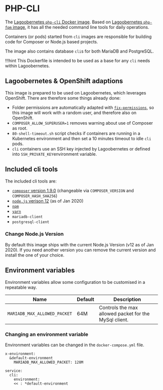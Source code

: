 # PHP-CLI

The [Lagoobernetes `php-cli` Docker image](https://github.com/amazeeio/lagoobernetes/blob/master/images/php/cli/Dockerfile). Based on [Lagoobernetes `php-fpm` image](php-fpm.md), it has all the needed command line tools for daily operations.

Containers \(or pods\) started from `cli` images are responsible for building code for Composer or Node.js based projects.

The image also contains database `cli`s for both MariaDB and PostgreSQL.

!!!hint
    This Dockerfile is intended to be used as a base for any `cli` needs within Lagoobernetes.

## Lagoobernetes & OpenShift adaptions

This image is prepared to be used on Lagoobernetes, which leverages OpenShift. There are therefore some things already done:

* Folder permissions are automatically adapted with [`fix-permissions`](https://github.com/sclorg/s2i-base-container/blob/master/core/root/usr/bin/fix-permissions), so this image will work with a random user, and therefore also on OpenShift.
* `COMPOSER_ALLOW_SUPERUSER=1` removes warning about use of Composer as root.
* `80-shell-timeout.sh` script checks if containers are running in a Kubernetes environment and then set a 10 minutes timeout to idle `cli` pods.
* `cli` containers use an SSH key injected by Lagoobernetes or defined into `SSH_PRIVATE_KEY`environment variable.

## Included cli tools

The included cli tools are:

* [`composer` version 1.9.0](https://getcomposer.org/) \(changeable via `COMPOSER_VERSION` and `COMPOSER_HASH_SHA256`\)
* [`node.js` verison 12](https://nodejs.org/en/) \(as of Jan 2020\)
* [`npm`](https://www.npmjs.com/)
* [`yarn`](https://yarnpkg.com/lang/en/)
* `mariadb-client`
* `postgresql-client`


### Change Node.js Version

By default this image ships with the current Node.js Version \(v12 as of Jan 2020\). If you need another version you can remove the current version and install the one of your choice.


## Environment variables

Environment variables allow some configuration to be customised in a repeatable way.

| Name                       | Default | Description                                           |
|----------------------------|---------|-------------------------------------------------------|
| `MARIADB_MAX_ALLOWED_PACKET` | 64M     | Controls the max allowed packet for the MySql client. |

### Changing an environment variable

Environment variables can be changed in the `docker-compose.yml` file.

```
x-environment:
  &default-environment
    MARIADB_MAX_ALLOWED_PACKET: 128M

service:
  cli:
    environment:
    << : *default-environment
```